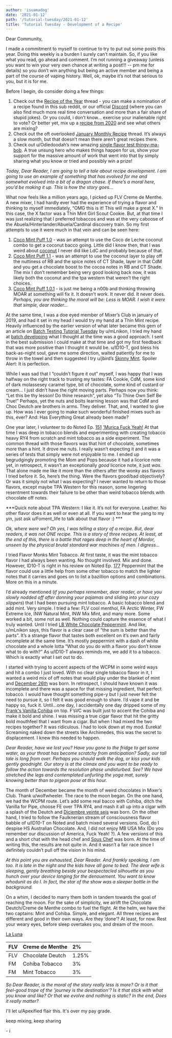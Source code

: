 ```yaml
---
author: 'isuamadog'
date: '2021-01-12'
path: '/tutorial-tuesday/2021-01-12'
title: 'Tutorial Tuesday - Development of a Recipe'
---
```


Dear Community,

I made a commitment to myself to continue to try to put out some posts this year. Doing this weekly is a burden I surely can’t maintain. So, if you like what you read, go ahead and comment. I’m not running a giveaway (unless you want to win your very own chance at writing a post!!! -- pm me for details) so you don’t win anything but being an active member and being a part of the course of vaping history. Well, ok, maybe it’s not that serious to you, but it is for me.

Before I begin, do consider doing a few things:

1. Check out the [Recipe of the Year](https://www.reddit.com/r/DIY_eJuice/comments/kqlikx/best_recipe_of_2020_contest_link_to_january/) thread - you can make a nomination of a recipe found in this sub reddit, or our official [Discord](https://discord.gg/ejuice) (where you can also find much more real time conversation and more than a fair share of stupid jokes). Or you could, i don’t know… exercise your inalienable right to vote? Or better yet, mix up a [recipe from 2020](https://www.reddit.com/r/DIY_eJuice/comments/k54alw/2020_recipe_roundup/) and see what others are mixing?
2. Check out the oft overlooked [January Monthly Recipe](https://www.reddit.com/r/DIY_eJuice/comments/kofvbf/january_2021_recipe_thread/) thread. It’s always a slow month, but that doesn’t mean there aren’t great recipes there.
3. Check out u/Odiedoodah’s new amazing [single flavor test thingy-ma-bob](https://www.reddit.com/r/DIY_eJuice/comments/ksj3iz/flavor_notes_week_1_contribute_and_win/). A true unsung hero who makes things happen for us, show your support for the massive amount of work that went into that by simply sharing what you know or tried and possibly win a prize!

_Today, Dear Reader, I am going to tell a tale about recipe development. I am going to use an example of something that has evolved for me and somewhat evolved into a bit of a dragon chase. If there’s a moral here, you’d be making it up. This is how the story goes…_

What now feels like a million years ago, I picked up FLV Creme de Menthe. A new mixer, I had hardly ever had the experience of trying a flavor and thinking to myself immediately, “OMG this is it! This will make a great X.” In this case, the X factor was a Thin Mint Girl Scout Cookie. But, at that time I was just realizing that I preferred tobaccos and was at the very caboose of the Abuela/Hinterlander/Abuela/Cardinal discovery train. So my first attempts to use it were much in that vein and can be seen here:

1. [Coco Mint Puff 1.0](https://alltheflavors.com/recipes/share/4a15d69a-f184-4592-be44-03bd2a197636) \- was an attempt to use the Coco de Leche coconut combo to get a coconut bacco going. Little did I know then, that I was weird about [coconut](https://www.reddit.com/r/DIY_eJuice/comments/fgazce/tuesday_tutorial_my_experience_with_a_problematic/) I never did like LdC and probably because of that.
2. [Coco Mint Puff 1.1](https://alltheflavors.com/recipes/share/aeea734f-31db-43d6-a972-9643b61f9728) \- was an attempt to use the coconut layer to play off the nuttiness of RB and the spice notes of CT Shade, layer in that CdM and you get a chocolate boost to the cocoa notes in RB and CT Shade. The mix I don’t remember being very good looking back now, it was likely both the coconut and the tpa western that weren’t the right choices.
3. [Coco Mint Puff 1.0.1](https://alltheflavors.com/recipes/118437#coco_mint_puff_1_0_1_by_nowar) \- is just me being a n00b and thinking throwing MOAR at something will fix it. It doesn’t work. It never did. It never does. _Perhaps, you are thinking the moral will be: Less is MOAR. I wish it were that simple, dear reader…_

At the same time, I was a doe eyed member of Mixer’s Club in january of 2019, and had it set in my head I would try my hand at a Thin Mint recipe. Heavily influenced by the earlier version of what later became this gem of an article on [Batch Testing Tutorial Tuesday](https://www.reddit.com/r/DIY_eJuice/comments/ds7pct/batch_testing_tutorial_tuesday/) by u/mLnikon, I tried my hand at [batch developing](https://imgur.com/a/1FiJRPp) what I thought at the time was a good approach. I sent in the best submission I could make at that time and got my first feedback that was more positive than I thought it would be. u/ID10-T, god bless his back-as-night soul, gave me some direction, waited patiently for me to throw in the towel and then suggested I try u/jbird’s [Skinny Mint](https://alltheflavors.com/recipes/6997#skinny_mint_by_jbird). Spoiler Alert: It is perfection.

While I was sad that I “couldn’t figure it out” myself, I was happy that I was halfway on the right track to trusting my tastes: FA Cookie, CdM, some kind of dark molassesey caramel type, bit of chocolate, some kind of custard or cream… I just didn’t have the right moving parts. Perhaps now you think: “Let this be thy lesson! Do thine research”, yet also “To Thine Own Self Be True!” Perhaps, yet the nuts and bolts learning lesson was that CdM and Choc Deutch are brothers in arms. They deliver. That, and, I wanted to give up. How was I ever going to make such wonderful finished mixes such as this, ever? And: Has Everything Great already been made?

One year later, I volunteer to do Noted Ep. [151](https://www.youtube.com/watch?v=2Hj3PaNJVt4) ['Murica Fuck Yeah!](https://www.reddit.com/r/DIY_eJuice/comments/gibv9x/hey_all_you_cool_cats_and_kittens_its_tobacco/) At that time I was deep in tobacco blends and experimenting with creating tobacco heavy RY4 from scratch and mint tobacco as a side experiment. The common thread with those flavors was that hint of chocolate, sometimes more than a hint. It drove me nuts. I really wasn’t expecting it and it was a series of tests that simply were not enjoyable to me. I ended up begrudgingly promoting the Mom and Pops because it had a licorice note yet, in retrospect, it wasn’t an exceptionally _good_ licorice note, it just _was_. That alone made me like it more than the others after the wonky ass flavors I tried before it. So, here’s the thing. Were the flavors good/bad objectively? Or was it simply not what I was expecting? I never wanted to return to those flavors, except maybe TPA Western for this reason, some lingering resentment towards their failure to be other than weird tobacco blends with chocolate off notes.

\*\*\*Quick note about TPA Western: I like it. It’s not for everyone. Leather. No other flavor does it as well or even at all. If you want to hear the yang to my yin, just ask u/Foment_life to talk about that flavor :) \*\*\*

_Ok, where were we? Oh yes, I was telling a story of a recipe. But, dear readers, it was not ONE recipe. This is a story of three recipes. At least, at the end of this, there is a battle that rages deep in the heart of Mordor, unseen by the physical brutal standard war machines of men. I digress…_

I tried Flavor Monks Mint Tobacco. At first taste, it was the mint tobacco flavor I had always been wanting. No thought involved. Mix and done. However, ID10-T is right in his review on Noted Ep. [177](https://youtu.be/uVKD0ry8j-M?t=4326) Peppermint that the flavor could use a little help from some other tobacco to match the lighter notes that it carries and goes on to list a bazillion options and combinations. More on this in a minute.

I’d already mentioned (_if you perhaps remember, dear reader, or have you slowly nodded off after donning your pajamas and sliding into your cozy slippers_) that I had been pursuing mint tobacco. A basic tobacco blend and add mint. Very simple. I tried a few: FLV cool menthol, FA Arctic Winter, FW Extreme Ice, INW Natural Mint, INW Mix Mint, and many more. Some worked a bit, some not as well. Nothing could capture the essence of what I truly wanted. Until I tried [LB White Chocolate Peppermint](https://youtu.be/uVKD0ry8j-M?t=3370). And like, u/mLnikon says, this flavor is a clear case of “the sum is better than the parts”. It’s a strange flavor that tastes both excellent on it’s own and fairly incomplete at the same time. It’s mostly peppermint with a dash of white chocolate and a whole lotta “What do you do with a flavor you don’t know what to do with?” As u/ID10-T always reminds me, we add it to a tobacco. Which is exactly what I set out to do.

I started with trying to accent aspects of the WCPM in some weird ways and hit a combo I just loved. With no clear single tobacco flavor in it, I wanted a weird mix of off notes that would play under the blanket of mint and [December 26th](https://alltheflavors.com/recipes/188594#december_26th_by_nowar) was born. In retrospect, I should have known it was incomplete and there was a space for that missing ingredient, that perfect tobacco. I would have thought something pipe-y but I just never felt the need to pursue it, so I felt it was good enough to share. I’d vape it and be happy so, fuck it. Until…one day, I accidentally one day dripped some of my [Frank's Vanilla Cohiba](https://alltheflavors.com/recipes/205284) on top. F’sVC was built just to accent the Cohiba and make it bold and shine. I was missing a true cigar flavor that hit the gritty bold mouthfeel that I want from a cigar. But when I had mixed the two recipes together? It was ridiculous. I had to look down at my mod. Eureka! Screaming naked down the streets like Archimedes, this was the secret to displacement. I knew this needed to happen.

_Dear Reader, have we lost you? Have you gone to the fridge to get some water, as your throat has become scratchy from anticipation? Sadly, our tall tale is long from over. Perhaps you should walk the dog, or kiss your kids gently goodnight. Our story is at the climax and you want to be ready to follow the action towards the resolution phase undisturbed. See? We have stretched the legs and contemplated unfurling the yoga mat, surely knowing better than to pigeon pose at this hour._

The month of December became the month of weird chocolates in Mixer’s Club. Thank u/wolfwheeler. The race to the moon began. On the one hand, we had the WCPM route. Let’s add some real bacco with Cohiba, ditch the Vanilla for Pipe, choose FE over TPA RY4, and mash it all up into a cigar with a splash of the Deutch and [Diciembre veinte seis](https://alltheflavors.com/recipes/209252#diciembre_veinte_seis_v2_by_nowar) was born. On the other hand, I tried to follow the Faulknerian stream of consciousness flavor babble of u/ID10-T on Noted and batch mixed several versions. God, do I despise HS Australian Chocolate. And, I did not enjoy MB USA Mix (Do you remember our discussion of America, Fuck Yeah! ?). A few versions of this and a short chat with the head chef and [Sous Chef](https://alltheflavors.com/recipes/209870) was born. At the time of writing this, the results are not quite in. And it wasn’t a fair race since I definitely couldn’t pull off the vision in his mind.

_At this point you are exhausted, Dear Reader. And frankly speaking, I am too. It is late in the night and the kids have all gone to bed. The dear wife is sleeping, gently breathing beside your bespectacled silhouette as you hunch over your device longing for the denouement. You want to know whodunit as do I. In fact, the star of the show was a sleeper bottle in the background._

On a whim, I decided to marry them both in tandem towards the goal of reaching the moon. For the sake of simplicity, we airlift the Chocolate Deutch/Creme de Menthe combo to fuel the flight. At the helm, we have the two captains: Mint and Cohiba. Simple, and elegant. All three recipes are different and good in their own ways. Are they ‘done’? At least, for now. Rest your weary eyes, before sleep overtakes you, and dream of the moon.

[La Luna](https://alltheflavors.com/recipes/210610)

| FLV | Creme de Menthe  | 2%    |
| :-- | :--------------- | :---- |
| FLV | Chocolate Deutch | 1.25% |
| FM  | Cohiba Tobacco   | 3%    |
| FM  | Mint Tobacco     | 3%    |

_So Dear Reader, is the moral of the story really less is more? Or is it that feel-good trope of the 'journey is the destination'? Is it that stick with what you know and like? Or that we evolve and nothing is static? In the end, Does it really matter?_

I'll let u/Apexified flair this. It's over my pay grade.

keep mixing, keep sharing

\- i
